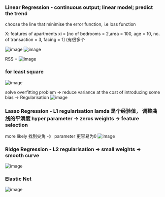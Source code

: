 ### Linear Regression - continuous output; linear model; predict the trend
choose the line that minimise the error function, i.e loss function 

X: features of apartments xi = [no of bedrooms = 2,area = 100, age = 10, no. of transaction = 3, facing = 1] (有很多个

![image](https://user-images.githubusercontent.com/90355504/144762286-d72dcc55-12f1-4796-93df-cff189ecc8dc.png)
![image](https://user-images.githubusercontent.com/90355504/144762300-2869edb1-23f2-42cc-a009-27a34726fae9.png)

RSS = ![image](https://user-images.githubusercontent.com/90355504/144762452-a318892e-efee-4da2-9b9c-fd20b5248f93.png)
 ### for least square
![image](https://user-images.githubusercontent.com/90355504/144762257-12eecd84-03ee-4f5b-af99-f21c131d9eea.png)

solve overfitting problem -> reduce variance at the cost of introducing some bias -> Regularisation 
![image](https://user-images.githubusercontent.com/90355504/144763306-72e220f5-4f14-46b9-8d75-37918159da7f.png)

### Lasso Regression - L1 regularisation lamda  是个经验值， 调整曲线的平滑度 hyper parameter -> zeros weights -> feature selection 
more likely 找到尖角 -》 parameter 更容易为0
![image](https://user-images.githubusercontent.com/90355504/144762518-f8535303-9e02-4bd1-ae38-aa89b746fabd.png)
### Ridge Regression - L2 regularisation -> small weights -> smooth curve 
![image](https://user-images.githubusercontent.com/90355504/144762785-a55b088f-6de7-443a-942c-1697225d30a0.png)
### Elastic Net 
![image](https://user-images.githubusercontent.com/90355504/144763074-2a3761df-3c43-4af6-ace6-e4368a6fcbca.png)


